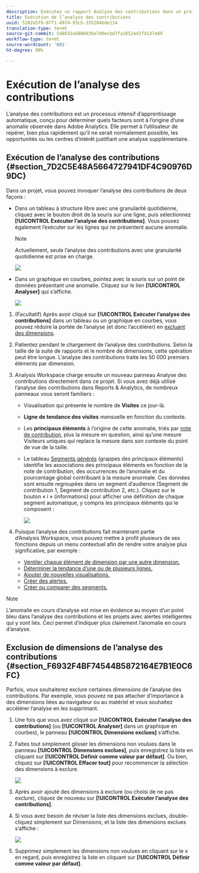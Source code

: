 ```yaml
---
description: Exécutez un rapport Analyse des contributions dans un projet Workspace.
title: Exécution de l’analyse des contributions
uuid: 5282a5f9-0771-4974-93cb-335204bde114
translation-type: tm+mt
source-git-commit: 5d8032a9806836e7d0ecbd7fa3652ed1fd137e89
workflow-type: tm+mt
source-wordcount: '601'
ht-degree: 98%

---
```



# Exécution de l’analyse des contributions

L’analyse des contributions est un processus intensif d’apprentissage automatique, conçu pour déterminer quels facteurs sont à l’origine d’une anomalie observée dans Adobe Analytics. Elle permet à l’utilisateur de repérer, bien plus rapidement qu’il ne serait normalement possible, les opportunités ou les centres d’intérêt justifiant une analyse supplémentaire.

## Exécution de l’analyse des contributions {#section_7D2C5E48A5664727941DF4C90976D9DC}

Dans un projet, vous pouvez invoquer l’analyse des contributions de deux façons :

* Dans un tableau à structure libre avec une granularité quotidienne, cliquez avec le bouton droit de la souris sur une ligne, puis sélectionnez **[!UICONTROL Exécuter l’analyse des contributions]**. Vous pouvez également l’exécuter sur les lignes qui ne présentent aucune anomalie.

   >[!NOTE]
   >
   >Actuellement, seule l’analyse des contributions avec une granularité quotidienne est prise en charge.

   ![](assets/run_ca.png)

* Dans un graphique en courbes, pointez avec la souris sur un point de données présentant une anomalie. Cliquez sur le lien **[!UICONTROL Analyser]** qui s’affiche.

   ![](assets/contribution-analysis.png)

1. (Facultatif) Après avoir cliqué sur **[!UICONTROL Exécuter l’analyse des contributions]** dans un tableau ou un graphique en courbes, vous pouvez réduire la portée de l’analyse (et donc l’accélérer) en [excluant des dimensions](#section_F6932F4BF74544B5872164E7B1E0C6FC).

1. Patientez pendant le chargement de l’analyse des contributions. Selon la taille de la suite de rapports et le nombre de dimensions, cette opération peut être longue. L’analyse des contributions traite les 50 000 premiers éléments par dimension.
1. Analysis Workspace charge ensuite un nouveau panneau Analyse des contributions directement dans ce projet. Si vous avez déjà utilisé l’analyse des contributions dans Reports &amp; Analytics, de nombreux panneaux vous seront familiers :

   * Visualisation qui présente le nombre de **Visites** ce jour-là.
   * **Ligne de tendance des visites** mensuelle en fonction du contexte.
   * Les **principaux éléments** à l’origine de cette anomalie, triés par [note de contribution](https://docs.adobe.com/content/help/fr-FR/analytics/analyze/analysis-workspace/virtual-analyst/contribution-analysis/ca-tokens.html), plus la mesure en question, ainsi qu’une mesure Visiteurs uniques qui replace la mesure dans son contexte du point de vue de la taille.

   * Le tableau [Segments générés](https://docs.adobe.com/content/help/fr-FR/analytics/components/segmentation/segmentation-workflow/seg-build.html) (grappes des principaux éléments) identifie les associations des principaux éléments en fonction de la note de contribution, des occurrences de l’anomalie et du pourcentage global contribuant à la mesure anormale. Ces données sont ensuite regroupées dans un segment d’audience (Segment de contribution 1, Segment de contribution 2, etc.). Cliquez sur le bouton « i » (informations) pour afficher une définition de chaque segment automatique, y compris les principaux éléments qui le composent :

      ![](assets/auto_segment.png)

1. Puisque l’analyse des contributions fait maintenant partie d’Analysis Workspace, vous pouvez mettre à profit plusieurs de ses fonctions depuis un menu contextuel afin de rendre votre analyse plus significative, par exemple :

   * [Ventiler chaque élément de dimension par une autre dimension.](/help/analyze/analysis-workspace/components/dimensions/t-breakdown-fa.md)
   * [Déterminer la tendance d’une ou de plusieurs lignes.](/help/analyze/analysis-workspace/home.md#section_34930C967C104C2B9092BA8DCF2BF81A)
   * [Ajouter de nouvelles visualisations.](/help/analyze/analysis-workspace/visualizations/freeform-analysis-visualizations.md)
   * [Créer des alertes.](/help/components/c-alerts/intellligent-alerts.md)
   * [Créer ou comparer des segments.](/help/analyze/analysis-workspace/c-panels/c-segment-comparison/segment-comparison.md)

>[!NOTE]
>
>L’anomalie en cours d’analyse est mise en évidence au moyen d’un point bleu dans l’analyse des contributions et les projets avec alertes intelligentes qui y sont liés. Ceci permet d’indiquer plus clairement l’anomalie en cours d’analyse.

## Exclusion de dimensions de l’analyse des contributions {#section_F6932F4BF74544B5872164E7B1E0C6FC}

Parfois, vous souhaiterez exclure certaines dimensions de l’analyse des contributions. Par exemple, vous pouvez ne pas attacher d’importance à des dimensions liées au navigateur ou au matériel et vous souhaitez accélérer l’analyse en les supprimant.

1. Une fois que vous avez cliqué sur **[!UICONTROL Exécuter l’analyse des contributions]** (ou **[!UICONTROL Analyser]** dans un graphique en courbes), le panneau **[!UICONTROL Dimensions exclues]** s’affiche.

1. Faites tout simplement glisser les dimensions non voulues dans le panneau **[!UICONTROL Dimensions exclues]**, puis enregistrez la liste en cliquant sur **[!UICONTROL Définir comme valeur par défaut]**. Ou bien, cliquez sur **[!UICONTROL Effacer tout]** pour recommencer la sélection des dimensions à exclure.

   ![](assets/exclude_dimensions.png)

1. Après avoir ajouté des dimensions à exclure (ou choisi de ne pas exclure), cliquez de nouveau sur **[!UICONTROL Exécuter l’analyse des contributions]**.
1. Si vous avez besoin de réviser la liste des dimensions exclues, double-cliquez simplement sur Dimensions, et la liste des dimensions exclues s’affiche :

   ![](assets/excluded-dimensions.png)

1. Supprimez simplement les dimensions non voulues en cliquant sur le x en regard, puis enregistrez la liste en cliquant sur **[!UICONTROL Définir comme valeur par défaut]**.


